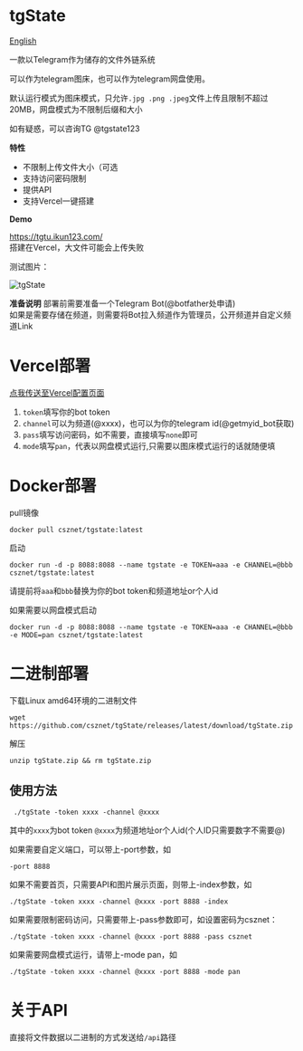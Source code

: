 tgState
==

[English](https://github.com/csznet/tgState/blob/main/README_en.md)


一款以Telegram作为储存的文件外链系统

可以作为telegram图床，也可以作为telegram网盘使用。

默认运行模式为图床模式，只允许`.jpg .png .jpeg`文件上传且限制不超过20MB，网盘模式为不限制后缀和大小  

如有疑惑，可以咨询TG @tgstate123  

**特性**
 - 不限制上传文件大小（可选
 - 支持访问密码限制
 - 提供API
 - 支持Vercel一键搭建

**Demo**

https://tgtu.ikun123.com/  
搭建在Vercel，大文件可能会上传失败  

测试图片：

![tgState](https://tgtu.ikun123.com/d/1310.png)  

**准备说明**
部署前需要准备一个Telegram Bot(@botfather处申请)  
如果是需要存储在频道，则需要将Bot拉入频道作为管理员，公开频道并自定义频道Link  

Vercel部署
====

 [点我传送至Vercel配置页面](https://vercel.com/new/clone?repository-url=https%3A%2F%2Fgithub.com%2Fcsznet%2FtgState&env=token&env=channel&env=pass&env=mode&project-name=tgState&repository-name=tgState)  

 1. ```token```填写你的bot token  
 2. ```channel```可以为频道(@xxxx)，也可以为你的telegram id(@getmyid_bot获取)  
 3. ```pass```填写访问密码，如不需要，直接填写```none```即可
 4. ```mode```填写```pan```，代表以网盘模式运行,只需要以图床模式运行的话就随便填    

 Docker部署
====

pull镜像
```
docker pull csznet/tgstate:latest
```

启动
```
docker run -d -p 8088:8088 --name tgstate -e TOKEN=aaa -e CHANNEL=@bbb csznet/tgstate:latest
```

请提前将```aaa```和```bbb```替换为你的bot token和频道地址or个人id  

如果需要以网盘模式启动  

```
docker run -d -p 8088:8088 --name tgstate -e TOKEN=aaa -e CHANNEL=@bbb -e MODE=pan csznet/tgstate:latest
```


 二进制部署
====
 下载Linux amd64环境的二进制文件
 ```
 wget https://github.com/csznet/tgState/releases/latest/download/tgState.zip
 ```
 解压
 ```
 unzip tgState.zip && rm tgState.zip
 ```
 使用方法
----

```
 ./tgState -token xxxx -channel @xxxx
```

其中的```xxxx```为bot token ```@xxxx```为频道地址or个人id(个人ID只需要数字不需要@)

如果需要自定义端口，可以带上-port参数，如
```
-port 8888
```
如果不需要首页，只需要API和图片展示页面，则带上-index参数，如
```
./tgState -token xxxx -channel @xxxx -port 8888 -index
```  
如果需要限制密码访问，只需要带上-pass参数即可，如设置密码为csznet：  
```
./tgState -token xxxx -channel @xxxx -port 8888 -pass csznet
```

如果需要网盘模式运行，请带上-mode pan，如  

```
./tgState -token xxxx -channel @xxxx -port 8888 -mode pan
```

关于API  
====

直接将文件数据以二进制的方式发送给```/api```路径